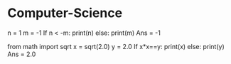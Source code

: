 # Computer-Science
n = 1
m = -1
If n < -m:
	print(n)
else:
	print(m)
Ans = -1


from math import sqrt
x = sqrt(2.0)
y = 2.0
If x*x==y:
	print(x)
else:
	print(y)
Ans = 2.0
